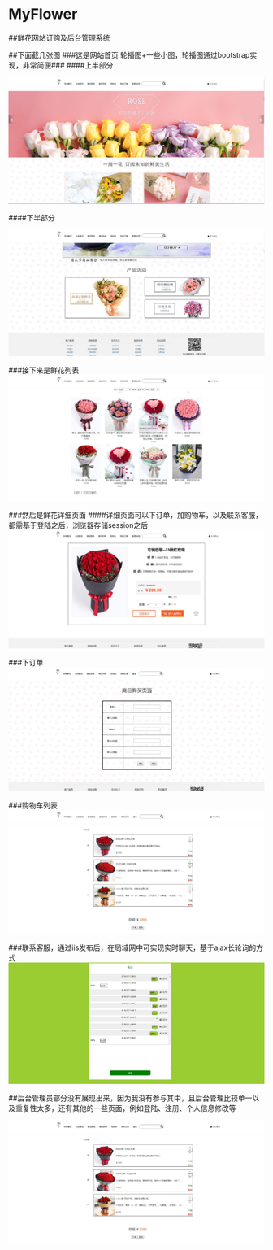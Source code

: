 # MyFlower
##鲜花网站订购及后台管理系统

##下面截几张图
###这是网站首页 轮播图+一些小图，轮播图通过bootstrap实现，非常简便###
####上半部分

![image](https://github.com/ppaa-H/MyFiles/blob/master/%E9%B2%9C%E8%8A%B1%E7%BD%91%E7%AB%99/%E9%A6%96%E9%A1%B5.JPG)

####下半部分

![image](https://github.com/ppaa-H/MyFiles/blob/master/%E9%B2%9C%E8%8A%B1%E7%BD%91%E7%AB%99/%E9%A6%96%E9%A1%B52.JPG)

###接下来是鲜花列表
![image](https://github.com/ppaa-H/MyFiles/blob/master/%E9%B2%9C%E8%8A%B1%E7%BD%91%E7%AB%99/%E9%B2%9C%E8%8A%B1%E5%88%97%E8%A1%A8.JPG)

###然后是鲜花详细页面
####详细页面可以下订单，加购物车，以及联系客服，都需基于登陆之后，浏览器存储session之后
![image](https://github.com/ppaa-H/MyFiles/blob/master/%E9%B2%9C%E8%8A%B1%E7%BD%91%E7%AB%99/%E9%B2%9C%E8%8A%B1%E8%AF%A6%E7%BB%86%E9%A1%B5.JPG)

###下订单
![image](https://github.com/ppaa-H/MyFiles/blob/master/%E9%B2%9C%E8%8A%B1%E7%BD%91%E7%AB%99/%E4%B8%8B%E5%8D%95%E9%A1%B5%E9%9D%A2.JPG)

###购物车列表
![image](https://github.com/ppaa-H/MyFiles/blob/master/%E9%B2%9C%E8%8A%B1%E7%BD%91%E7%AB%99/%E8%B4%AD%E7%89%A9%E8%BD%A6%E5%88%97%E8%A1%A8.JPG)

###联系客服，通过iis发布后，在局域网中可实现实时聊天，基于ajax长轮询的方式
![image](https://github.com/ppaa-H/MyFiles/blob/master/%E9%B2%9C%E8%8A%B1%E7%BD%91%E7%AB%99/%E5%AE%A2%E6%9C%8D.JPG)


##后台管理员部分没有展现出来，因为我没有参与其中，且后台管理比较单一以及重复性太多，还有其他的一些页面，例如登陆、注册、个人信息修改等


![image](https://github.com/ppaa-H/MyFiles/blob/master/%E9%B2%9C%E8%8A%B1%E7%BD%91%E7%AB%99/%E8%B4%AD%E7%89%A9%E8%BD%A6%E5%88%97%E8%A1%A8.JPG)
